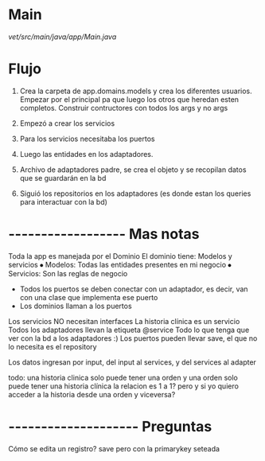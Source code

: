 # Main
*vet/src/main/java/app/Main.java*

# Flujo
1. Crea la carpeta de app.domains.models y crea los diferentes usuarios.
Empezar por el principal pa que luego los otros que heredan esten completos.
Construir contructores con todos los args y no args

2. Empezó a crear los servicios

3. Para los servicios necesitaba los puertos

4. Luego las entidades en los adaptadores.

5. Archivo de adaptadores padre, se crea el objeto y se recopilan datos que se guardarán en la bd

6. Siguió los repositorios en los adaptadores 
(es donde estan los queries para interactuar con la bd)

# ------------------ Mas notas

Toda la app es manejada por el Dominio
El dominio tiene: Modelos y servicios
⦁	Modelos: Todas las entidades presentes en mi negocio
⦁	Servicios: Son las reglas de negocio
* Todos los puertos se deben conectar con un adaptador, es decir,
van con una clase que implementa ese puerto
* Los dominios llaman a los puertos

Los servicios NO necesitan interfaces
La historia clínica es un servicio
Todos los adaptadores llevan la etiqueta @service
Todo lo que tenga que ver con la bd a los adaptadores :) 
Los puertos pueden llevar save, el que no lo necesita es el repository

Los datos ingresan por input, del input al services, y del services al adapter

todo:
una historia clinica solo puede tener una orden
y una orden solo puede tener una historia clínica
la relacion es 1 a 1? 
pero y si yo quiero acceder a la historia desde una orden y viceversa? 

# -------------------- Preguntas
Cómo se edita un registro? save pero con la primarykey seteada